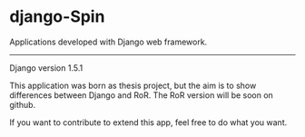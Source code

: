 django-Spin
===========

Applications developed with Django web framework.

------------------------------------------------
Django version 1.5.1

This application was born as thesis project, but the aim is to show differences between Django and RoR.
The RoR version will be soon on github.

If you want to contribute to extend this app, feel free to do what you want.
